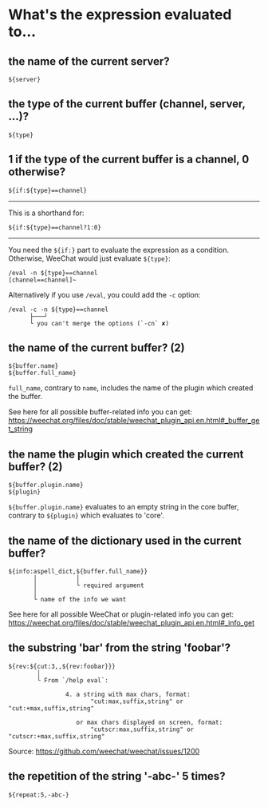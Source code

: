 # What's the expression evaluated to...
## the name of the current server?

    ${server}

## the type of the current buffer (channel, server, ...)?

    ${type}

## 1 if the type of the current buffer is a channel, 0 otherwise?

    ${if:${type}==channel}

---

This is a shorthand for:

    ${if:${type}==channel?1:0}

---

You need the `${if:}` part to evaluate the expression as a condition.
Otherwise, WeeChat would just evaluate `${type}`:

    /eval -n ${type}==channel
    [channel==channel]~

Alternatively if you use `/eval`, you could add the `-c` option:

    /eval -c -n ${type}==channel
          ├───┘
          └ you can't merge the options (`-cn` ✘)

##
## the name of the current buffer?   (2)

    ${buffer.name}
    ${buffer.full_name}

`full_name`, contrary to `name`, includes the name of the plugin which created the buffer.

See here for all possible buffer-related info you can get:
<https://weechat.org/files/doc/stable/weechat_plugin_api.en.html#_buffer_get_string>

## the name the plugin which created the current buffer?   (2)

    ${buffer.plugin.name}
    ${plugin}

`${buffer.plugin.name}`  evaluates  to  an  empty string  in  the  core  buffer,
contrary to `${plugin}` which evaluates to 'core'.

## the name of the dictionary used in the current buffer?

    ${info:aspell_dict,${buffer.full_name}}
           │           │
           │           └ required argument
           │
           └ name of the info we want

See here for all possible WeeChat or plugin-related info you can get:
<https://weechat.org/files/doc/stable/weechat_plugin_api.en.html#_info_get>

##
## the substring 'bar' from the string 'foobar'?

    ${rev:${cut:3,,${rev:foobar}}}
            │
            └ From `/help eval`:

                    4. a string with max chars, format:
                           "cut:max,suffix,string" or "cut:+max,suffix,string"

                       or max chars displayed on screen, format:
                           "cutscr:max,suffix,string" or "cutscr:+max,suffix,string"

Source: <https://github.com/weechat/weechat/issues/1200>

## the repetition of the string '-abc-' 5 times?

    ${repeat:5,-abc-}

